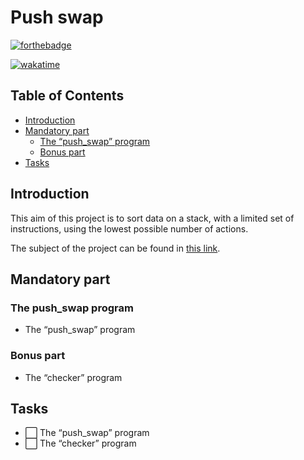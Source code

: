 # Push swap

[![forthebadge](https://forthebadge.com/images/badges/made-with-c.svg)](https://forthebadge.com)

[![wakatime](https://wakatime.com/badge/user/0c29d5b3-c30b-4e1a-ad07-2da3bd4f7e05/project/dabcdb49-57a2-40f5-af8e-21c8adb85299.svg)](https://wakatime.com/badge/user/0c29d5b3-c30b-4e1a-ad07-2da3bd4f7e05/project/dabcdb49-57a2-40f5-af8e-21c8adb85299)

## Table of Contents

- [Introduction](#introduction)
- [Mandatory part](#mandatory-part)
  - [The “push_swap” program](#the-push_swap-program)
  - [Bonus part](#bonus-part)
- [Tasks](#tasks)

## Introduction

This aim of this project is to sort data on a stack, with a limited set of instructions, using the lowest possible number of actions. 

The subject of the project can be found in [this link](https://raw.githubusercontent.com/angelamcosta/push_swap/main/en.subject.pdf).

## Mandatory part

### The push_swap program

- The “push_swap” program

### Bonus part
- The “checker” program

## Tasks

- :white_large_square: The “push_swap” program
- :white_large_square: The “checker” program
